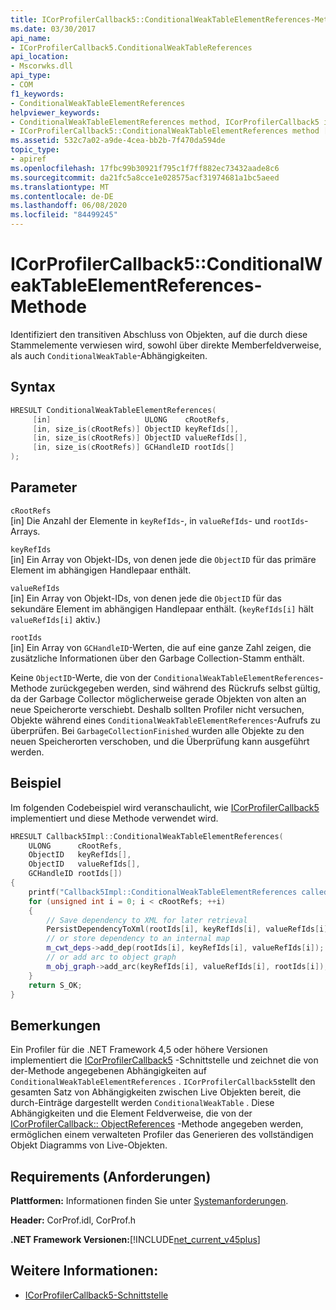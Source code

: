 ```yaml
---
title: ICorProfilerCallback5::ConditionalWeakTableElementReferences-Methode
ms.date: 03/30/2017
api_name:
- ICorProfilerCallback5.ConditionalWeakTableReferences
api_location:
- Mscorwks.dll
api_type:
- COM
f1_keywords:
- ConditionalWeakTableElementReferences
helpviewer_keywords:
- ConditionalWeakTableElementReferences method, ICorProfilerCallback5 interface [.NET Framework profiling]
- ICorProfilerCallback5::ConditionalWeakTableElementReferences method [.NET Framework profiling]
ms.assetid: 532c7a02-a9de-4cea-bb2b-7f470da594de
topic_type:
- apiref
ms.openlocfilehash: 17fbc99b30921f795c1f7ff882ec73432aade8c6
ms.sourcegitcommit: da21fc5a8cce1e028575acf31974681a1bc5aeed
ms.translationtype: MT
ms.contentlocale: de-DE
ms.lasthandoff: 06/08/2020
ms.locfileid: "84499245"
---
```

# <a name="icorprofilercallback5conditionalweaktableelementreferences-method"></a>ICorProfilerCallback5::ConditionalWeakTableElementReferences-Methode

Identifiziert den transitiven Abschluss von Objekten, auf die durch diese Stammelemente verwiesen wird, sowohl über direkte Memberfeldverweise, als auch `ConditionalWeakTable`-Abhängigkeiten.

## <a name="syntax"></a>Syntax

```cpp
HRESULT ConditionalWeakTableElementReferences(
     [in]                     ULONG    cRootRefs,
     [in, size_is(cRootRefs)] ObjectID keyRefIds[],
     [in, size_is(cRootRefs)] ObjectID valueRefIds[],
     [in, size_is(cRootRefs)] GCHandleID rootIds[]
);
```

## <a name="parameters"></a>Parameter

`cRootRefs`\
[in] Die Anzahl der Elemente in `keyRefIds`-, in `valueRefIds`- und `rootIds`-Arrays.

`keyRefIds`\
[in] Ein Array von Objekt-IDs, von denen jede die `ObjectID` für das primäre Element im abhängigen Handlepaar enthält.

`valueRefIds`\
[in] Ein Array von Objekt-IDs, von denen jede die `ObjectID` für das sekundäre Element im abhängigen Handlepaar enthält. (`keyRefIds[i]` hält `valueRefIds[i]` aktiv.)

`rootIds`\
[in] Ein Array von `GCHandleID`-Werten, die auf eine ganze Zahl zeigen, die zusätzliche Informationen über den Garbage Collection-Stamm enthält.

Keine `ObjectID`-Werte, die von der `ConditionalWeakTableElementReferences`-Methode zurückgegeben werden, sind während des Rückrufs selbst gültig, da der Garbage Collector möglicherweise gerade Objekten von alten an neue Speicherorte verschiebt. Deshalb sollten Profiler nicht versuchen, Objekte während eines `ConditionalWeakTableElementReferences`-Aufrufs zu überprüfen. Bei `GarbageCollectionFinished` wurden alle Objekte zu den neuen Speicherorten verschoben, und die Überprüfung kann ausgeführt werden.

## <a name="example"></a>Beispiel

Im folgenden Codebeispiel wird veranschaulicht, wie [ICorProfilerCallback5](icorprofilercallback5-interface.md) implementiert und diese Methode verwendet wird.

```cpp
HRESULT Callback5Impl::ConditionalWeakTableElementReferences(
    ULONG      cRootRefs,
    ObjectID   keyRefIds[],
    ObjectID   valueRefIds[],
    GCHandleID rootIds[])
{
    printf("Callback5Impl::ConditionalWeakTableElementReferences called\n");
    for (unsigned int i = 0; i < cRootRefs; ++i)
    {
        // Save dependency to XML for later retrieval
        PersistDependencyToXml(rootIds[i], keyRefIds[i], valueRefIds[i]);
        // or store dependency to an internal map
        m_cwt_deps->add_dep(rootIds[i], keyRefIds[i], valueRefIds[i]);
        // or add arc to object graph
        m_obj_graph->add_arc(keyRefIds[i], valueRefIds[i], rootIds[i]);
    }
    return S_OK;
}
```

## <a name="remarks"></a>Bemerkungen

Ein Profiler für die .NET Framework 4,5 oder höhere Versionen implementiert die [ICorProfilerCallback5](icorprofilercallback5-interface.md) -Schnittstelle und zeichnet die von der-Methode angegebenen Abhängigkeiten auf `ConditionalWeakTableElementReferences` . `ICorProfilerCallback5`stellt den gesamten Satz von Abhängigkeiten zwischen Live Objekten bereit, die durch-Einträge dargestellt werden `ConditionalWeakTable` . Diese Abhängigkeiten und die Element Feldverweise, die von der [ICorProfilerCallback:: ObjectReferences](icorprofilercallback-objectreferences-method.md) -Methode angegeben werden, ermöglichen einem verwalteten Profiler das Generieren des vollständigen Objekt Diagramms von Live-Objekten.

## <a name="requirements"></a>Requirements (Anforderungen)

**Plattformen:** Informationen finden Sie unter [Systemanforderungen](../../get-started/system-requirements.md).

**Header:** CorProf.idl, CorProf.h

**.NET Framework Versionen:**[!INCLUDE[net_current_v45plus](../../../../includes/net-current-v45plus-md.md)]

## <a name="see-also"></a>Weitere Informationen:

- [ICorProfilerCallback5-Schnittstelle](icorprofilercallback5-interface.md)

